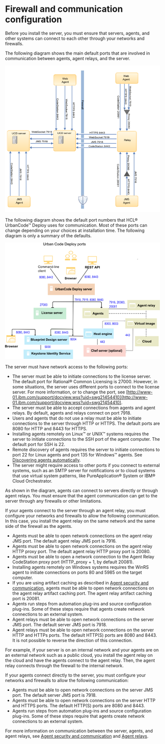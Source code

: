 # Firewall and communication configuration

Before you install the server, you must ensure that servers, agents, and other systems can connect to each other through your networks and firewalls.

The following diagram shows the main default ports that are involved in communication between agents, agent relays, and the server.

![A diagram of the ports that agents, agent relays, and servers use to communicate; these are the same posts in the lists above](../../com.udeploy.doc/topics/../../com.udeploy.install.doc/images/web-agent-topology.png)

The following diagram shows the default port numbers that HCL® UrbanCode™ Deploy uses for communication. Most of these ports can change depending on your choices at installation time. The following diagram is only a summary of the defaults.

![A topology that shows the ports that each part of HCL UrbanCode Deploy uses for communication](../../com.udeploy.doc/topics/../../com.udeploy.install.doc/images/urbancode_deployports700.png)

The server must have network access to the following ports:

-   The server must be able to initiate connections to the license server. The default port for Rational® Common Licensing is 27000. However, in some situations, the server uses different ports to connect to the license server. For more information, or to change the port, see [http://www-01.ibm.com/support/docview.wss?uid=swg21454410](http://www-01.ibm.com/support/docview.wss?uid=swg21454410).
-   The server must be able to accept connections from agents and agent relays. By default, agents and relays connect on port 7918.
-   Users and agents that do not use a relay must be able to initiate connections to the server through HTTP or HTTPS. The default ports are 8080 for HTTP and 8443 for HTTPS.
-   Installing agents remotely on Linux™ or UNIX™ systems requires the server to initiate connections to the SSH port of the agent computer. The default port for SSH is 22.
-   Remote discovery of agents requires the server to initiate connections to port 22 for Linux agents and port 135 for Windows™ agents. See [Discovering agents automatically](../../com.udeploy.doc/topics/agent_discovery.md).
-   The server might require access to other ports if you connect to external systems, such as an SMTP server for notifications or to cloud systems that use virtual system patterns, like PureApplication® System or IBM® Cloud Orchestrator.

As shown in the diagram, agents can connect to servers directly or through agent relays. You must ensure that the agent communication can get to the server through any firewalls or other limitations.

If your agents connect to the server through an agent relay, you must configure your networks and firewalls to allow the following communication. In this case, you install the agent relay on the same network and the same side of the firewall as the agents.

-   Agents must be able to open network connections on the agent relay JMS port. The default agent relay JMS port is 7916.
-   Agents must be able to open network connections on the agent relay HTTP proxy port. The default agent relay HTTP proxy port is 20080.
-   Agents must be able to open a network connection to the Agent Relay CodeStation proxy port \(HTTP\_proxy + 1, by default 20081\).
-   Installing agents remotely on Windows systems requires the WinRS agent to initiate connections on ports 80 and 5985 on the target computer.
-   If you are using artifact caching as described in [Agent security and communication](../../com.udeploy.doc/topics/arch_agents.md), agents must be able to open network connections on the agent relay artifact caching port. The agent relay artifact caching port is 20081.
-   Agents run steps from automation plug-ins and source configuration plug-ins. Some of these steps require that agents create network connections to an external system.
-   Agent relays must be able to open network connections on the server JMS port. The default server JMS port is 7918.
-   Agent relays must be able to open network connections on the server HTTP and HTTPs ports. The default HTTP\(S\) ports are 8080 and 8443. It is not possible to reverse the direction of this connection.

For example, if your server is on an internal network and your agents are on an external network such as a public cloud, you install the agent relay on the cloud and have the agents connect to the agent relay. Then, the agent relay connects through the firewall to the internal network.

If your agents connect directly to the server, you must configure your networks and firewalls to allow the following communication:

-   Agents must be able to open network connections on the server JMS port. The default server JMS port is 7918.
-   Agents must be able to open network connections on the server HTTP and HTTPS ports. The default HTTP\(S\) ports are 8080 and 8443.
-   Agents run steps from automation plug-ins and source configuration plug-ins. Some of these steps require that agents create network connections to an external system.

For more information on communication between the server, agents, and agent relays, see [Agent security and communication](../../com.udeploy.doc/topics/arch_agents.md) and [Agent relays](../../com.udeploy.doc/topics/arch_agent_relays.md).

